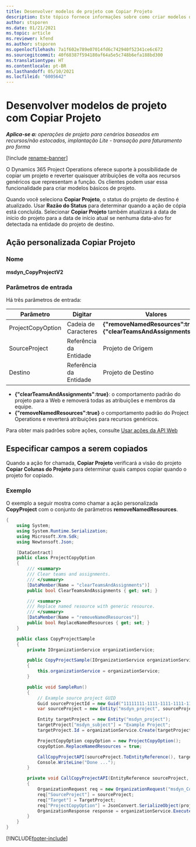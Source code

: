 ```yaml
---
title: Desenvolver modelos de projeto com Copiar Projeto
description: Este tópico fornece informações sobre como criar modelos de projeto usando a ação personalizada Copiar Projeto.
author: stsporen
ms.date: 01/21/2021
ms.topic: article
ms.reviewer: kfend
ms.author: stsporen
ms.openlocfilehash: 7a1f602e789e07014fd6c742940f52341ce6c672
ms.sourcegitcommit: 40f68387f594180af64a5e5c748b6efa188bd300
ms.translationtype: HT
ms.contentlocale: pt-BR
ms.lasthandoff: 05/10/2021
ms.locfileid: "6005642"
---
```

# <a name="develop-project-templates-with-copy-project"></a>Desenvolver modelos de projeto com Copiar Projeto

_**Aplica-se a:** operações de projeto para cenários baseados em recursos/não estocados, implantação Lite - transação para faturamento pro forma_

[!include [rename-banner](~/includes/cc-data-platform-banner.md)]

O Dynamics 365 Project Operations oferece suporte à possibilidade de copiar um projeto e reverter quaisquer atribuições de volta aos recursos genéricos que representam a função. Os clientes podem usar essa funcionalidade para criar modelos básicos de projeto.

Quando você seleciona **Copiar Projeto**, o status do projeto de destino é atualizado. Usar **Razão do Status** para determinar quando a ação de cópia está concluída. Selecionar **Copiar Projeto** também atualizará a data de início do projeto para a data de início atual se nenhuma data-alvo for detectada na entidade do projeto de destino.

## <a name="copy-project-custom-action"></a>Ação personalizada Copiar Projeto 

### <a name="name"></a>Nome 

**msdyn_CopyProjectV2**

### <a name="input-parameters"></a>Parâmetros de entrada
Há três parâmetros de entrada:

| Parâmetro          | Digitar   | Valores                                                   | 
|--------------------|--------|----------------------------------------------------------|
| ProjectCopyOption  | Cadeia de Caracteres | **{"removeNamedResources":true}** ou **{"clearTeamsAndAssignments":true}** |
| SourceProject      | Referência da Entidade | Projeto de Origem |
| Destino             | Referência da Entidade | Projeto de Destino |


- **{"clearTeamsAndAssignments":true}**: o comportamento padrão do projeto para a Web e removerá todas as atribuições e membros da equipe.
- **{"removeNamedResources":true}** o comportamento padrão do Project Operations e reverterá atribuições para recursos genéricos.

Para obter mais padrões sobre ações, consulte [Usar ações da API Web](/powerapps/developer/common-data-service/webapi/use-web-api-actions)

## <a name="specify-fields-to-copy"></a>Especificar campos a serem copiados 
Quando a ação for chamada, **Copiar Projeto** verificará a visão do projeto **Copiar Colunas do Projeto** para determinar quais campos copiar quando o projeto for copiado.


### <a name="example"></a>Exemplo
O exemplo a seguir mostra como chamar a ação personalizada **CopyProject** com o conjunto de parâmetros **removeNamedResources**.
```C#
{
    using System;
    using System.Runtime.Serialization;
    using Microsoft.Xrm.Sdk;
    using Newtonsoft.Json;

    [DataContract]
    public class ProjectCopyOption
    {
        /// <summary>
        /// Clear teams and assignments.
        /// </summary>
        [DataMember(Name = "clearTeamsAndAssignments")]
        public bool ClearTeamsAndAssignments { get; set; }

        /// <summary>
        /// Replace named resource with generic resource.
        /// </summary>
        [DataMember(Name = "removeNamedResources")]
        public bool ReplaceNamedResources { get; set; }
    }

    public class CopyProjectSample
    {
        private IOrganizationService organizationService;

        public CopyProjectSample(IOrganizationService organizationService)
        {
            this.organizationService = organizationService;
        }

        public void SampleRun()
        {
            // Example source project GUID
            Guid sourceProjectId = new Guid("11111111-1111-1111-1111-111111111111");
            var sourceProject = new Entity("msdyn_project", sourceProjectId);

            Entity targetProject = new Entity("msdyn_project");
            targetProject["msdyn_subject"] = "Example Project";
            targetProject.Id = organizationService.Create(targetProject);

            ProjectCopyOption copyOption = new ProjectCopyOption();
            copyOption.ReplaceNamedResources = true;

            CallCopyProjectAPI(sourceProject.ToEntityReference(), targetProject.ToEntityReference(), copyOption);
            Console.WriteLine("Done ...");
        }

        private void CallCopyProjectAPI(EntityReference sourceProject, EntityReference TargetProject, ProjectCopyOption projectCopyOption)
        {
            OrganizationRequest req = new OrganizationRequest("msdyn_CopyProjectV2");
            req["SourceProject"] = sourceProject;
            req["Target"] = TargetProject;
            req["ProjectCopyOption"] = JsonConvert.SerializeObject(projectCopyOption);
            OrganizationResponse response = organizationService.Execute(req);
        }
    }
}
```


[!INCLUDE[footer-include](../includes/footer-banner.md)]